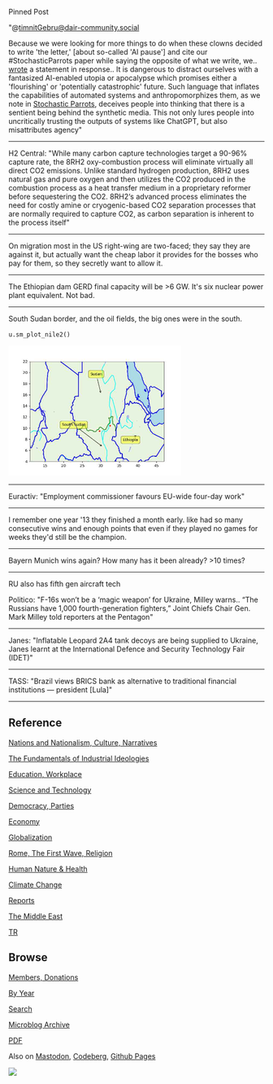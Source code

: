 Pinned Post

"@timnitGebru@dair-community.social

Because we were looking for more things to do when these clowns
decided to write 'the letter,' [about so-called 'AI pause'] and cite
our \#StochasticParrots paper while saying the opposite of what we
write, we.. [wrote](https://www.dair-institute.org/blog/letter-statement-March2023)
a statement in response.. It is dangerous to distract ourselves with a fantasized
AI-enabled utopia or apocalypse which promises either a 'flourishing' or
'potentially catastrophic' future. Such language that inflates the capabilities
of automated systems and anthropomorphizes them, as we note in [Stochastic Parrots](https://dl.acm.org/doi/abs/10.1145/3442188.3445922), 
deceives people into thinking that there is a sentient being behind the
synthetic media. This not only lures people into uncritically trusting
the outputs of systems like ChatGPT, but also misattributes agency"

---


H2 Central: "While many carbon capture technologies target a 90-96%
capture rate, the 8RH2 oxy-combustion process will eliminate virtually
all direct CO2 emissions. Unlike standard hydrogen production, 8RH2
uses natural gas and pure oxygen and then utilizes the CO2 produced in
the combustion process as a heat transfer medium in a proprietary
reformer before sequestering the CO2. 8RH2‘s advanced process
eliminates the need for costly amine or cryogenic-based CO2 separation
processes that are normally required to capture CO2, as carbon
separation is inherent to the process itself"

---

On migration most in the US right-wing are two-faced; they say they
are against it, but actually want the cheap labor it provides for the
bosses who pay for them, so they secretly want to allow it. 

---

The Ethiopian dam GERD final capacity will be >6 GW. It's six nuclear
power plant equivalent. Not bad. 

---

South Sudan border, and the oil fields, the big ones were in the
south.


```python
u.sm_plot_nile2()
```

<img width='340' src='mbl/2023/sudan1.jpg'/> 

---

Euractiv: "Employment commissioner favours EU-wide four-day work"

---

I remember one year '13 they finished a month early. like had so many
consecutive wins and enough points that even if they played no games
for weeks they'd still be the champion.

---

Bayern Munich wins again? How many has it been already? >10 times?

---

RU also has fifth gen aircraft tech

Politico: "F-16s won’t be a ‘magic weapon’ for Ukraine, Milley
warns.. “The Russians have 1,000 fourth-generation fighters,” Joint
Chiefs Chair Gen. Mark Milley told reporters at the Pentagon"

---

Janes: "Inflatable Leopard 2A4 tank decoys are being supplied to
Ukraine, Janes learnt at the International Defence and Security
Technology Fair (IDET)"

---

TASS: "Brazil views BRICS bank as alternative to traditional financial
institutions — president [Lula]"

---

## Reference

[Nations and Nationalism, Culture, Narratives](0119/2013/02/nations-and-nationalism.html)

[The Fundamentals of Industrial Ideologies](0119/2011/04/fundamentals-of-industrial-ideologies.html)

[Education, Workplace](0119/2017/09/education-workplace.html)

[Science and Technology](0119/2018/09/science-technology.html)

[Democracy, Parties](0119/2016/11/democracy.html)

[Economy](2021/01/economy.html)

[Globalization](0119/2018/09/globalization.html)

[Rome, The First Wave, Religion](0119/2017/12/rome.html)

[Human Nature & Health](2020/07/human-nature.html)

[Climate Change](2022/01/climate.html)

[Reports](2021/01/reports.html)

[The Middle East](0119/2019/07/middleeast.html)

[TR](../tr/index.html)

## Browse

[Members, Donations](2022/08/members.html)

[By Year](years.html)

[Search](search.html)

[Microblog Archive](mbl/index.html)

[PDF](https://drive.google.com/uc?export=view&id=1FSi-1MnqXVq_PVTEXzzflwN8-7h92N_R)

Also on 
[Mastodon](https://masto.ai/@muratk3n),
[Codeberg](https://muratk5n.codeberg.page/en/),
[Github Pages](https://muratk5n.github.io/thirdwave/en/)

<img src='https://drive.google.com/uc?export=view&id=1zsIeciFSvlr-sWB84Tc0mfZ_NYqn9VQx'/> 



